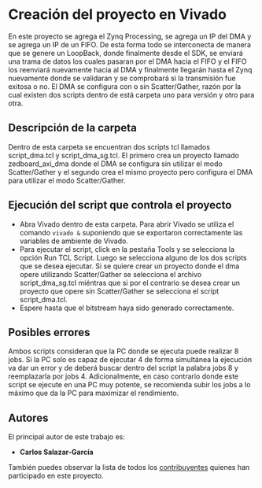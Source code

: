# Creación del proyecto en Vivado

En este proyecto se agrega el Zynq Processing, se agrega un IP del DMA y se agrega un IP de un FIFO. De esta forma todo se interconecta de manera que se genere un LoopBack, donde finalmente desde el SDK, se enviará una trama de datos los cuales pasaran por el DMA hacia el FIFO y el FIFO los reenviará nuevamente hacia al DMA y finalmente llegarán hasta el Zynq nuevamente donde se validaran y se comprobará si la transmisión fue exitosa o no. El DMA se configura con o sin Scatter/Gather, razón por la cual existen dos  scripts dentro de está carpeta uno para versión y otro para otra.

## Descripción de la carpeta

Dentro de esta carpeta se encuentran dos scripts tcl llamados script_dma.tcl y script_dma_sg.tcl. El primero crea un proyecto llamado zedboard_axi_dma donde el DMA se configura sin utilizar el modo Scatter/Gather y el segundo crea el mismo proyecto pero configura el DMA para utilizar el modo Scatter/Gather. 


## Ejecución del script que controla el proyecto

* Abra Vivado dentro de esta carpeta. Para abrir Vivado se utiliza el comando ```vivado &``` suponiendo que se exportaron correctamente las variables de ambiente de Vivado.
* Para ejecutar el script, click en la pestaña Tools y se selecciona la opción Run TCL Script. Luego se selecciona alguno de los dos scripts que se desea ejecutar. Si se quiere crear un proyecto donde el dma opere utilizando Scatter/Gather se selecciona el archivo script_dma_sg.tcl miéntras que si por el contrario se desea crear un proyecto que opere sin Scatter/Gather se selecciona el script script_dma.tcl.
* Espere hasta que el bitstream haya sido generado correctamente.

## Posibles errores

Ambos scripts consideran que la PC donde se ejecuta puede realizar 8 jobs. Si la PC solo es capaz de ejecutar 4 de forma simultánea la ejecución va dar un error y de deberá buscar dentro del script la palabra jobs 8 y reemplazarla por jobs 4. Adicionalmente, en caso contrario donde este script se ejecute en una PC muy potente, se recomienda subir los jobs a lo máximo que da la PC para maximizar el rendimiento.

## Autores

El principal autor de este trabajo es:

* **Carlos Salazar-García** 

También puedes observar la lista de todos los [contribuyentes](https://github.com/cadriansalazarg/InterfacesZynq/contributors) quíenes han participado en este proyecto. 
